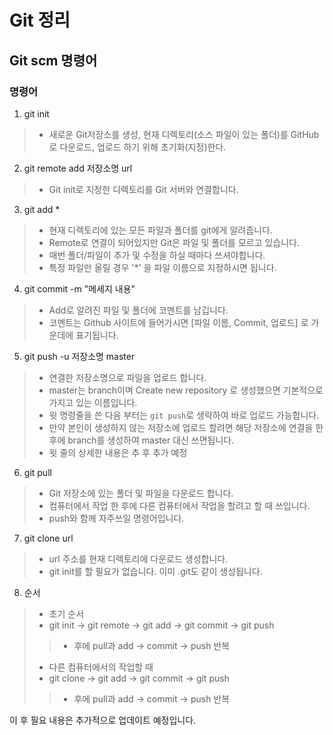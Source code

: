 # Git 정리

## Git scm 명령어

### 명령어
1. git init
> - 새로운 Git저장소를 생성, 현재 디렉토리(소스 파일이 있는 폴더)를 GitHub로 다운로드, 업로드 하기 위해 초기화(지정)한다.

2. git remote add 저장소명 url
> - Git init로 지정한 디렉토리를 Git 서버와 연결합니다.

3. git add *
> - 현재 디렉토리에 있는 모든 파일과 폴더를 git에게 알려줍니다.
> - Remote로 연결이 되어있지만 Git은 파일 및 폴더를 모르고 있습니다.
> - 매번 폴더/파일이 추가 및 수정을 하실 때마다 쓰셔야합니다.
> - 특정 파일만 올릴 경우 '\*' 을 파일 이름으로 지정하시면 됩니다.

4. git commit -m "메세지 내용"
> - Add로 알려진 파일 및 폴더에 코멘트를 남깁니다.
> - 코멘트는 Github 사이트에 들어가시면 [파일 이름, Commit, 업로드] 로 가운데에 표기됩니다.

5. git push -u 저장소명 master
> - 연결한 저장소명으로 파일을 업로드 합니다.
> - master는 branch이며 Create new repository 로 생성했으면 기본적으로 가지고 있는 이름입니다.
> - 윗 명령줄을 쓴 다음 부터는 `git push`로  생략하여 바로 업로드 가능합니다.
> - 만약 본인이 생성하지 않는 저장소에 업로드 할려면 해당 저장소에 연결을 한 후에 branch를 생성하여 master 대신 쓰면됩니다.
> - 윗 줄의 상세한 내용은 추 후 추가 예정

6. git pull
> - Git 저장소에 있는 폴더 및 파일을 다운로드 합니다.
> - 컴퓨터에서 작업 한 후에 다른 컴퓨터에서 작업을 할려고 할 때 쓰입니다.
> - push와 함께 자주쓰일 명령어입니다.

7. git clone url
> - url 주소를 현재 디렉토리에 다운로드 생성합니다.
> - git init를 할 필요가 없습니다. 이미 .git도 같이 생성됩니다.

8. 순서
> - 초기 순서
> - git init -> git remote -> git add -> git commit -> git push
> > - 후에 pull과 add -> commit -> push 반복 
> - 다른 컴퓨터에서의 작업할 때
> - git clone -> git add -> git commit -> git push
> > - 후에 pull과 add -> commit -> push 반복 

이 후 필요 내용은 추가적으로 업데이트 예정입니다.
